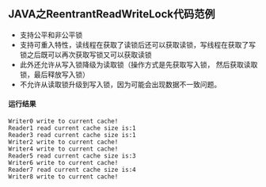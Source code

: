 ## JAVA之ReentrantReadWriteLock代码范例
* 支持公平和非公平锁
* 支持可重入特性，读线程在获取了读锁后还可以获取读锁，写线程在获取了写锁之后既可以再次获取写锁又可以获取读锁
* 此外还允许从写入锁降级为读取锁（操作方式是先获取写入锁， 然后获取读取锁，最后释放写入锁）
* 不允许从读取锁升级到写入锁，因为可能会出现数据不一致问题。

#### 运行结果
```
Writer0 write to current cache!
Reader1 read current cache size is:1
Reader3 read current cache size is:1
Writer2 write to current cache!
Writer4 write to current cache!
Reader5 read current cache size is:3
Writer6 write to current cache!
Reader7 read current cache size is:4
Writer8 write to current cache!
```